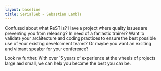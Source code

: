 ```yaml
---
layout: baseline
title: SerialSeb - Sebastien Lambla
---
```


Confused about what ReST is? Have a project where quality issues are preventing you from releasing? In need of a
fantastic trainer? Want to validate your architecture and coding practices to ensure the best possible use of your
existing development teams? Or maybe you want an exciting and vibrant speaker for your conference?

Look no further. With over 15 years of experience at the wheels of projects large and small, we can help you become the
best you can be.